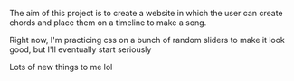 The aim of this project is to create a website in which the user can create chords and place them on a timeline to make a song.

Right now, I'm practicing css on a bunch of random sliders to make it look good, but I'll eventually start seriously

Lots of new things to me lol
